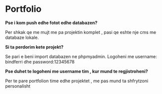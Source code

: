 # Portfolio

<strong>Pse i kom push edhe fotot edhe databazen?</strong>

Per shkak qe me mujt me pa projektin komplet , pasi qe eshte nje cms me databaze lokale.

<strong>Si ta perdorim kete projekt?</strong>

Se pari e beni import databazen ne phpmyadmin.
Logoheni me username: bindferri dhe password:12345678

<strong>Pse duhet te logoheni me username tim , kur mund te regjistroheni?</strong>

Per te pare portfolion time edhe projektet , me pas mund ta shfrytzoni personalisht
